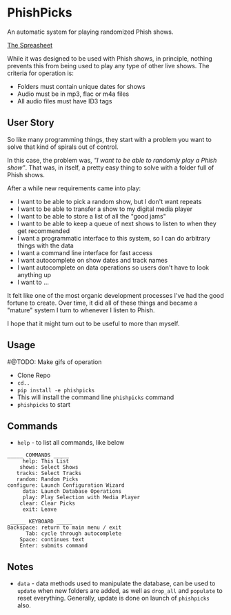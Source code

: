 # PhishPicks

An automatic system for playing randomized Phish shows.


[The Spreasheet](https://docs.google.com/spreadsheets/u/0/d/1yAXu83gJBz08cW5OXoqNuN1IbvDXD2vCrDKj4zn1qmU/htmlview?pli=1#)

While it was designed to be used with Phish shows, in principle, nothing prevents this from being used to play any type of other live shows. The criteria for operation is:
- Folders must contain unique dates for shows
- Audio must be in mp3, flac or m4a files
- All audio files must have ID3 tags

## User Story

So like many programming things, they start with a problem you want to solve that kind of spirals out of control.

In this case, the problem was, _"I want to be able to randomly play a Phish show"_. That was, in itself, a pretty easy thing to solve with a folder full of Phish shows. 

After a while new requirements came into play:

- I want to be able to pick a random show, but I don't want repeats
- I want to be able to transfer a show to my digital media player
- I want to be able to store a list of all the "good jams"
- I want to be able to keep a queue of next shows to listen to when they get recommended
- I want a programmatic interface to this system, so I can do arbitrary things with the data
- I want a command line interface for fast access
- I want autocomplete on show dates and track names
- I want autocomplete on data operations so users don't have to look anything up
- I want to ...

It felt like one of the most organic development processes I've had the good fortune to create. Over time, it did all of these things and became a "mature" system I turn to whenever I listen to Phish.

I hope that it might turn out to be useful to more than myself. 

## Usage

#@TODO: Make gifs of operation

- Clone Repo
- `cd..`
- `pip install -e phishpicks`
- This will install the command line `phishpicks` command
- `phishpicks` to start

## Commands
- `help` - to list all commands, like below
```
_____ COMMANDS _____
     help: This List
    shows: Select Shows
   tracks: Select Tracks
   random: Random Picks
configure: Launch Configuration Wizard
     data: Launch Database Operations
     play: Play Selection with Media Player
    clear: Clear Picks
     exit: Leave

 _____ KEYBOARD _____
Backspace: return to main menu / exit
      Tab: cycle through autocomplete
    Space: continues text
    Enter: submits command
```

## Notes
- `data` - data methods used to manipulate the database, can be used to `update` when new folders are added, as well as `drop_all` and `populate` to reset everything. Generally, update is done on launch of `phishpicks` also. 
